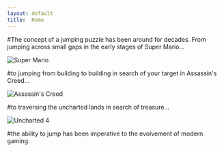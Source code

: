 ```yaml
---
layout: default
title:  Home
---
```

#The concept of a jumping puzzle has been around for decades. From jumping across small gaps in the early stages of Super Mario...

<img src="https://www.technologyuk.net/computer-gaming/gaming-landmarks/images/gaming_landmarks_0094.gif =512x240" alt="Super Mario">

#to jumping from building to building in search of your target in Assassin's Creed...

<img src="http://www.gamersdecide.com/sites/default/files/authors/u14586/4.jpg =512x240" alt="Assassin's Creed">

#to traversing the uncharted lands in search of treasure...

<img src="https://cdn3.vox-cdn.com/uploads/chorus_asset/file/6276971/mad-preview-still-06.0.jpg =512x240" alt="Uncharted 4">

#the ability to jump has been imperative to the evolvement of modern gaming.

[quickref]: https://github.com/mundimark/quickrefs/blob/master/HTML.md
